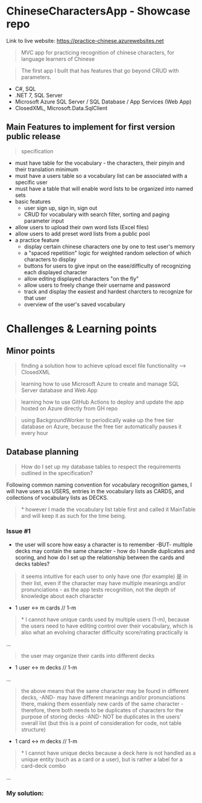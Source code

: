 # ChineseCharactersApp - Showcase repo

Link to live website: https://practice-chinese.azurewebsites.net
> MVC app for practicing recognition of chinese characters, for language learners of Chinese

> The first app I built that has features that go beyond CRUD with parameters.

- C#, SQL
- .NET 7, SQL Server
- Microsoft Azure SQL Server / SQL Database / App Services (Web App)
- ClosedXML, Microsoft.Data.SqlClient

## Main Features to implement for first version public release
> specification

- must have table for the vocabulary - the characters, their pinyin and their translation minimum
- must have a users table so a vocabulary list can be associated with a specific user
- must have a table that will enable word lists to be organized into named sets
- basic features
  - user sign up, sign in, sign out
  - CRUD for vocabulary with search filter, sorting and paging parameter input
- allow users to upload their own word lists (Excel files)
- allow users to add preset word lists from a public pool
- a practice feature
  - display certain chinese characters one by one to test user's memory
  - a "spaced repetition" logic for weighted random selection of which characters to display
  - buttons for users to give input on the ease/difficulty of recognizing each displayed character
  - allow editing displayed characters "on the fly"
  - allow users to freely change their username and password
  - track and display the easiest and hardest charcters to recognize for that user
  - overview of the user's saved vocabulary

# Challenges & Learning points

## Minor points
> finding a solution how to achieve upload excel file functionality --> ClosedXML

> learning how to use Microsoft Azure to create and manage SQL Server database and Web App

> learning how to use GitHub Actions to deploy and update the app hosted on Azure directly from GH repo

> using BackgroundWorker to periodically wake up the free tier database on Azure, because the free tier automatically pauses it every hour

## Database planning
> How do I set up my database tables to respect the requirements outlined in the specification?

Following common naming convention for vocabulary recognition games, I will have users as USERS, entries in the vocabulary lists as CARDS, and collections of vocabulary lists as DECKS.

> \* however I made the vocabulary list table first and called it MainTable and will keep it as such for the time being.

### Issue #1 
- the user will score how easy a character is to remember -BUT- multiple decks may contain the same character - how do I handle duplicates and scoring, and how do I set up the relationship between the cards and decks tables?

> it seems intuitive for each user to only have one (for example) 是 in their list, even if the character may have multiple meanings and/or pronunciations - as the app tests recognition, not the depth of knowledge about each character

* 1 user <-> m cards // 1-m

> \* I cannot have unique cards used by multiple users (1-m), because the users need to have editing control over their vocabulary, which is also what an evolving character difficulty score/rating practically is 

...

> the user may organize their cards into different decks

* 1 user <-> m decks // 1-m

...

> the above means that the same character may be found in different decks, -AND- may have different meanings and/or pronunciations there, making them essentialy new cards of the same character - therefore, there both needs to be duplicates of characters for the purpose of storing decks -AND- NOT be duplicates in the users' overall list (but this is a point of consideration for code, not table structure)

* 1 card <-> m decks // 1-m

> \* I cannot have unique decks because a deck here is not handled as a unique entity (such as a card or a user), but is rather a label for a card-deck combo

...

### My solution:


